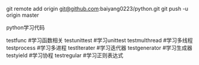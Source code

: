 
git remote add origin git@github.com:baiyang0223/python.git
git push -u origin master

python学习代码

testfunc      #学习函数相关
testunittest  #学习unittest
testmulthread #学习多线程
testprocess   #学习多进程
testIterater  #学习迭代器
testgenerator #学习生成器
testyield     #学习协程
testregular   #学习正则表达式
